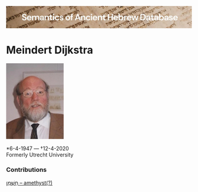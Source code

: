 <html><body><img id="banner" src="../../images/banners/banner.png" alt="banner" /></body></html>

# **Meindert Dijkstra**

![meindert dijkstra](../images/photos/meindert_dijkstra.jpeg) 

\*6-4-1947 — †12-4-2020   
Formerly Utrecht University

### Contributions
[חַשְׁמַן – amethyst(?)](../words/chashman.md)<br>